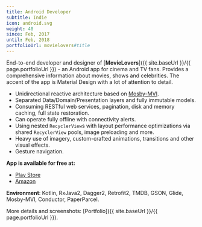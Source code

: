 ```yaml
---
title: Android Developer
subtitle: Indie
icon: android.svg
weight: 40
since: Feb, 2017
until: Feb, 2018
portfolioUrl: movielovers#title
---
```

End-to-end developer and designer of [**MovieLovers**]({{ site.baseUrl }}/{{ page.portfolioUrl }}) - an Android app for cinema and TV fans. Provides a comprehensive information about movies, shows and celebrities. The accent of the app is Material Design with a lot of attention to detail.

* Unidirectional reactive architecture based on [Mosby-MVI](http://hannesdorfmann.com/android/model-view-intent).
* Separated Data/Domain/Presentation layers and fully immutable models.
* Consuming RESTful web services, pagination, disk and memory caching, full state restoration.
* Can operate fully offline with connectivity alerts.
* Using nested `RecyclerView`s with layout performance optimizations via shared `RecyclerView` pools, image preloading and more.
* Heavy use of imagery, custom-crafted animations, transitions and other visual effects.
* Gesture navigation.

**App is available for free at:**

* [Play Store](https://play.google.com/store/apps/details?id=com.mediaclient.movielovers.mobile)<br/>
* [Amazon](https://www.amazon.com/MovieLovers-Discover-Movies-Shows-Trailers/dp/B0768FDXFC)

**Environment**: Kotlin, RxJava2, Dagger2, Retrofit2, TMDB, GSON, Glide, Mosby-MVI, Conductor, PaperParcel.

More details and screenshots: [Portfolio]({{ site.baseUrl }}/{{ page.portfolioUrl }}).
